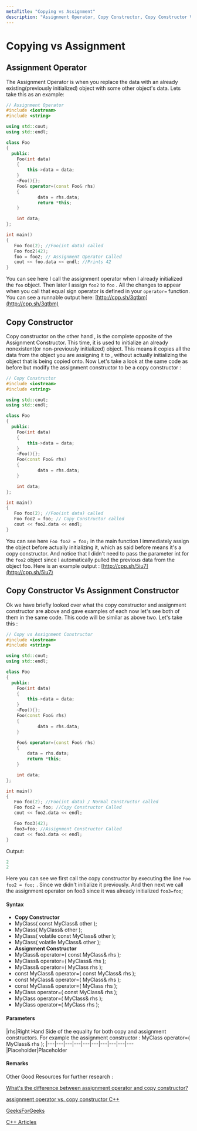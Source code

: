```yaml
---
metaTitle: "Copying vs Assignment"
description: "Assignment Operator, Copy Constructor, Copy Constructor Vs Assignment Constructor"
---
```


# Copying vs Assignment



## Assignment Operator


The Assignment Operator is when you replace the data with an already existing(previously initialized) object with some other object's data. Lets take this as an example:

```cpp
// Assignment Operator
#include <iostream>
#include <string>

using std::cout;
using std::endl;

class Foo
{
  public:
    Foo(int data)
    {
        this->data = data;    
    }
    ~Foo(){};
    Foo& operator=(const Foo& rhs)
    {
            data = rhs.data; 
            return *this;
    }

    int data;
};

int main()
{
   Foo foo(2); //Foo(int data) called
   Foo foo2(42);
   foo = foo2; // Assignment Operator Called
   cout << foo.data << endl; //Prints 42
}

```

You can see here I call the assignment operator when I already initialized the `foo` object. Then later I assign `foo2` to `foo` . All the changes to appear when you call that equal sign operator is defined in your `operator=` function. You can see a runnable output here: [http://cpp.sh/3qtbm](http://cpp.sh/3qtbm)



## Copy Constructor


Copy constructor on the other hand , is the complete opposite of the Assignment Constructor. This time, it is used to initialize an already nonexistent(or non-previously initialized) object. This means it copies all the data from the object you are assigning it to , without actually initializing the object that is being copied onto. Now Let's take a look at the same code as before but modify the assignment constructor to be a copy constructor :

```cpp
// Copy Constructor
#include <iostream>
#include <string>

using std::cout;
using std::endl;

class Foo
{
  public:
    Foo(int data)
    {
        this->data = data;    
    }
    ~Foo(){};
    Foo(const Foo& rhs)
    {
            data = rhs.data; 
    }

    int data;
};

int main()
{
   Foo foo(2); //Foo(int data) called
   Foo foo2 = foo; // Copy Constructor called
   cout << foo2.data << endl;
}

```

You can see here `Foo foo2 = foo;` in the main function I immediately assign the object before actually initializing it, which as said before means it's a copy constructor. And notice that I didn't need to pass the parameter int for the `foo2` object since I automatically pulled the previous data from the object foo. Here is an example output : [http://cpp.sh/5iu7](http://cpp.sh/5iu7)



## Copy Constructor Vs Assignment Constructor


Ok we have briefly looked over what the copy constructor and assignment constructor are above and gave examples of each now let's see both of them in the same code. This code will be similar as above two. Let's take this :

```cpp
// Copy vs Assignment Constructor
#include <iostream>
#include <string>

using std::cout;
using std::endl;

class Foo
{
  public:
    Foo(int data)
    {
        this->data = data;    
    }
    ~Foo(){};
    Foo(const Foo& rhs)
    {
            data = rhs.data; 
    }

    Foo& operator=(const Foo& rhs)
    {
        data = rhs.data; 
        return *this;
    }

    int data;
};

int main()
{
   Foo foo(2); //Foo(int data) / Normal Constructor called
   Foo foo2 = foo; //Copy Constructor Called
   cout << foo2.data << endl;

   Foo foo3(42);
   foo3=foo; //Assignment Constructor Called
   cout << foo3.data << endl;
}

```

Output:

```cpp
2
2

```

Here you can see we first call the copy constructor by executing the line `Foo foo2 = foo;` . Since we didn't initialize it previously. And then next we call the assignment operator on foo3 since it was already initialized `foo3=foo`;



#### Syntax


- **Copy Constructor**
- MyClass( const MyClass& other );
- MyClass( MyClass& other );
- MyClass( volatile const MyClass& other );
- MyClass( volatile MyClass& other );
- **Assignment Constructor**
- MyClass& operator=( const MyClass& rhs );
- MyClass& operator=( MyClass& rhs );
- MyClass& operator=( MyClass rhs );
- const MyClass& operator=( const MyClass& rhs );
- const MyClass& operator=( MyClass& rhs );
- const MyClass& operator=( MyClass rhs );
- MyClass operator=( const MyClass& rhs );
- MyClass operator=( MyClass& rhs );
- MyClass operator=( MyClass rhs );



#### Parameters


|rhs|Right Hand Side of the equality for both copy and assignment constructors. For example the assignment constructor : MyClass operator=( MyClass& rhs );
|---|---|---|---|---|---|---|---|---|---
|Placeholder|Placeholder



#### Remarks


Other Good Resources for further research :

[What&#39;s the difference between assignment operator and copy constructor?](http://stackoverflow.com/questions/11706040/whats-the-difference-between-assignment-operator-and-copy-constructor)

[assignment operator vs. copy constructor C++](http://stackoverflow.com/questions/18969083/assignment-operator-vs-copy-constructor-c)

[GeeksForGeeks](http://www.geeksforgeeks.org/copy-constructor-vs-assignment-operator-in-c/)

[C++ Articles](http://www.cplusplus.com/articles/y8hv0pDG/)

